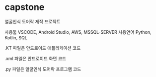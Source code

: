 # capstone

얼굴인식 도어락 제작 프로젝트

사용툴 VSCODE, Android Studio, AWS, MSSQL-SERVER
사용언어 Python, Kotlin, SQL

.KT 파일은 안드로이드 애플리케이션 코드

.xml 파일은 안드로이드 화면 코드

.py 파일은 얼굴인식 도어락 프로그램 코드
